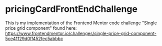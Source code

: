 # pricingCardFrontEndChallenge
This is my implementation of the Frontend Mentor code challenge "Single price grid component" found here: https://www.frontendmentor.io/challenges/single-price-grid-component-5ce41129d0ff452fec5abbbc
